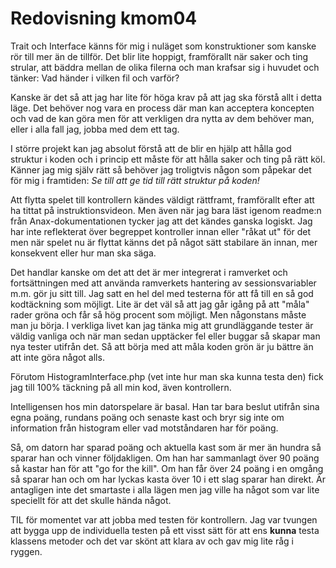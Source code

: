 ---
---
Redovisning kmom04
=========================

Trait och Interface känns för mig i nuläget som konstruktioner som kanske rör till mer än de tillför. Det blir lite hoppigt, framförallt när saker och ting strular, att bäddra mellan de olika filerna och man krafsar sig i huvudet och tänker: Vad händer i vilken fil och varför? 

Kanske är det så att jag har lite för höga krav på att jag ska förstå allt i detta läge. Det behöver nog vara en process där man kan acceptera koncepten och vad de kan göra men för att verkligen dra nytta av dem behöver man, eller i alla fall jag, jobba med dem ett tag.

I större projekt kan jag absolut förstå att de blir en hjälp att hålla god struktur i koden och i princip ett måste för att hålla saker och ting på rätt köl. Känner jag mig själv rätt så behöver jag troligtvis någon som påpekar det för mig i framtiden: *Se till att ge tid till rätt struktur på koden!*

Att flytta spelet till kontrollern kändes väldigt rättframt, framförallt efter att ha tittat på instruktionsvideon. Men även när jag bara läst igenom readme:n från Anax-dokumentationen tycker jag att det kändes ganska logiskt. Jag har inte reflekterat över begreppet kontroller innan eller "råkat ut" för det men när spelet nu är flyttat känns det på något sätt stabilare än innan, mer konsekvent eller hur man ska säga.

Det handlar kanske om det att det är mer integrerat i ramverket och fortsättningen med att använda ramverkets hantering av sessionsvariabler m.m. gör ju sitt till. Jag satt en hel del med testerna för att få till en så god kodtäckning som möjligt. Lite är det väl så att jag går igång på att "måla" rader gröna och får så hög procent som möjligt. Men någonstans måste man ju börja. I verkliga livet kan jag tänka mig att grundläggande tester är väldig vanliga och när man sedan upptäcker fel eller buggar så skapar man nya tester utifrån det. Så att börja med att måla koden grön är ju bättre än att inte göra något alls. 

Förutom HistogramInterface.php (vet inte hur man ska kunna testa den) fick jag till 100% täckning på all min kod, även kontrollern.

Intelligensen hos min datorspelare är basal. Han tar bara beslut utifrån sina egna poäng, rundans poäng och senaste kast och bryr sig inte om information från histogram eller vad motståndaren har för poäng. 

Så, om datorn har sparad poäng och aktuella kast som är mer än hundra så sparar han och vinner följdakligen. Om han har sammanlagt över 90 poäng så kastar han för att "go for the kill". Om han får över 24 poäng i en omgång så sparar han och om har lyckas kasta över 10 i ett slag sparar han direkt. Är antagligen inte det smartaste i alla lägen men jag ville ha något som var lite speciellt för att det skulle hända något.

TIL för momentet var att jobba med testen för kontrollern. Jag var tvungen att bygga upp de individuella testen på ett visst sätt för att ens **kunna** testa klassens metoder och det var skönt att klara av och gav mig lite råg i ryggen.
